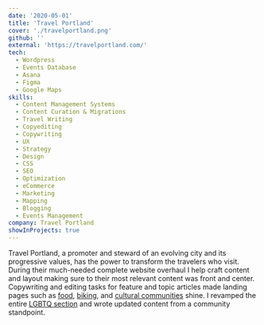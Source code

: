 ```yaml
---
date: '2020-05-01'
title: 'Travel Portland'
cover: './travelportland.png'
github: ''
external: 'https://travelportland.com/'
tech:
  - Wordpress
  - Events Database
  - Asana
  - Figma
  - Google Maps
skills:
  - Content Management Systems
  - Content Curation & Migrations
  - Travel Writing
  - Copyediting
  - Copywriting
  - UX
  - Strategy
  - Design
  - CSS
  - SEO
  - Optimization
  - eCommerce
  - Marketing
  - Mapping
  - Blogging
  - Events Management
company: Travel Portland
showInProjects: true
---
```


Travel Portland, a promoter and steward of an evolving city and its progressive values, has the power to transform the travelers who visit. During their much-needed complete website overhaul I help craft content and layout making sure to their most relevant content was front and center. Copywriting and editing tasks for feature and topic articles made landing pages such as [food](https://www.travelportland.com/culture/food/), [biking](https://www.travelportland.com/culture/biking/), and [cultural communities](https://www.travelportland.com/culture/cultural-communities/) shine. I revamped the entire [LGBTQ section](https://www.travelportland.com/culture/lgbtq-plus/) and wrote updated content from a community standpoint.
